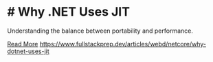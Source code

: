 # # Why .NET Uses JIT

Understanding the balance between portability and performance.

[Read More](https://www.fullstackprep.dev/articles/webd/netcore/why-dotnet-uses-jit) https://www.fullstackprep.dev/articles/webd/netcore/why-dotnet-uses-jit